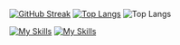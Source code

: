 [![GitHub Streak](https://streak-stats.demolab.com/?user=chaitanya985&theme=maroongold&disable_animations=false&card_width=600)](https://git.io/streak-stats)
[![Top Langs](https://github-readme-stats.vercel.app/api/top-langs/?username=chaitanya985&layout=compact&maroongold&&card_width=600)](https://github.com/anuraghazra/github-readme-stats)
![Top Langs](https://github-readme-stats.vercel.app/api/top-langs/?username=anuraghazra&langs_count=8)

[![My Skills](https://skillicons.dev/icons?i=react,nodejs,express,django,flask,mongodb&theme=light)](https://skillicons.dev)
[![My Skills](https://skillicons.dev/icons?i=firebase,mysql,postman,aws,docker,&theme=light)](https://skillicons.dev)

